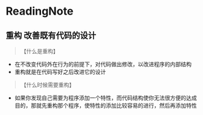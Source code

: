 # ReadingNote

## 重构 改善既有代码的设计

> 【什么是重构】

* 在不改变代码外在行为的前提下，对代码做出修改，以改进程序的内部结构
* 重构就是在代码写好之后改进它的设计

> 【什么时候需要重构】

* 如果你发现自己需要为程序添加一个特性，而代码结构使你无法很方便的达成目的，那就先重构那个程序，使特性的添加比较容易的进行，然后再添加特性
